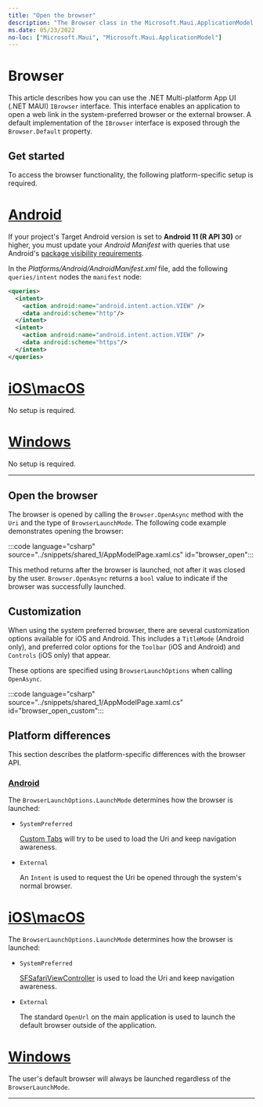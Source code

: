 ```yaml
---
title: "Open the browser"
description: "The Browser class in the Microsoft.Maui.ApplicationModel namespace enables an application to open a web link in the optimized system preferred browser or the external browser."
ms.date: 05/23/2022
no-loc: ["Microsoft.Maui", "Microsoft.Maui.ApplicationModel"]
---
```


# Browser

This article describes how you can use the .NET Multi-platform App UI (.NET MAUI) `IBrowser` interface. This interface enables an application to open a web link in the system-preferred browser or the external browser. A default implementation of the `IBrowser` interface is exposed through the `Browser.Default` property.

## Get started

To access the browser functionality, the following platform-specific setup is required.

<!-- markdownlint-disable MD025 -->
# [Android](#tab/android)

If your project's Target Android version is set to **Android 11 (R API 30)** or higher, you must update your _Android Manifest_ with queries that use Android's [package visibility requirements](https://developer.android.com/preview/privacy/package-visibility).

In the _Platforms/Android/AndroidManifest.xml_ file, add the following `queries/intent` nodes the `manifest` node:

```xml
<queries>
  <intent>
    <action android:name="android.intent.action.VIEW" />
    <data android:scheme="http"/>
  </intent>
  <intent>
    <action android:name="android.intent.action.VIEW" />
    <data android:scheme="https"/>
  </intent>
</queries>
```

# [iOS\macOS](#tab/ios)

No setup is required.

# [Windows](#tab/windows)

No setup is required.

-----
<!-- markdownlint-enable MD025 -->

## Open the browser

The browser is opened by calling the `Browser.OpenAsync` method with the `Uri` and the type of `BrowserLaunchMode`. The following code example demonstrates opening the browser:

:::code language="csharp" source="../snippets/shared_1/AppModelPage.xaml.cs" id="browser_open":::

This method returns after the browser is launched, not after it was closed by the user.  `Browser.OpenAsync` returns a `bool` value to indicate if the browser was successfully launched.

## Customization

When using the system preferred browser, there are several customization options available for iOS and Android. This includes a `TitleMode` (Android only), and preferred color options for the `Toolbar` (iOS and Android) and `Controls` (iOS only) that appear.

These options are specified using `BrowserLaunchOptions` when calling `OpenAsync`.

:::code language="csharp" source="../snippets/shared_1/AppModelPage.xaml.cs" id="browser_open_custom":::

## Platform differences

This section describes the platform-specific differences with the browser API.

<!-- markdownlint-disable MD025 -->
<!-- markdownlint-disable MD024 -->
### [Android](#tab/android)

The `BrowserLaunchOptions.LaunchMode` determines how the browser is launched:

- `SystemPreferred`

  [Custom Tabs](https://developer.chrome.com/multidevice/android/customtabs) will try to be used to load the Uri and keep navigation awareness.

- `External`

  An `Intent` is used to request the Uri be opened through the system's normal browser.

# [iOS\macOS](#tab/ios)

The `BrowserLaunchOptions.LaunchMode` determines how the browser is launched:

- `SystemPreferred`

  [SFSafariViewController](xref:SafariServices.SFSafariViewController) is used to load the Uri and keep navigation awareness.

- `External`

  The standard `OpenUrl` on the main application is used to launch the default browser outside of the application.

# [Windows](#tab/windows)

The user's default browser will always be launched regardless of the `BrowserLaunchMode`.

-----
<!-- markdownlint-enable MD024 -->
<!-- markdownlint-enable MD025 -->
